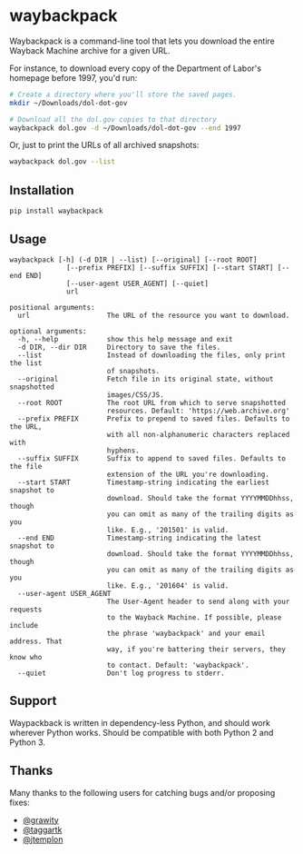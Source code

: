 # waybackpack

Waybackpack is a command-line tool that lets you download the entire Wayback Machine archive for a given URL.

For instance, to download every copy of the Department of Labor's homepage before 1997, you'd run:

```sh
# Create a directory where you'll store the saved pages.
mkdir ~/Downloads/dol-dot-gov

# Download all the dol.gov copies to that directory
waybackpack dol.gov -d ~/Downloads/dol-dot-gov --end 1997
```

Or, just to print the URLs of all archived snapshots:

```sh
waybackpack dol.gov --list
```

## Installation

```
pip install waybackpack
```

## Usage

```
waybackpack [-h] (-d DIR | --list) [--original] [--root ROOT]
              [--prefix PREFIX] [--suffix SUFFIX] [--start START] [--end END]
              [--user-agent USER_AGENT] [--quiet]
              url

positional arguments:
  url                   The URL of the resource you want to download.

optional arguments:
  -h, --help            show this help message and exit
  -d DIR, --dir DIR     Directory to save the files.
  --list                Instead of downloading the files, only print the list
                        of snapshots.
  --original            Fetch file in its original state, without snapshotted
                        images/CSS/JS.
  --root ROOT           The root URL from which to serve snapshotted
                        resources. Default: 'https://web.archive.org'
  --prefix PREFIX       Prefix to prepend to saved files. Defaults to the URL,
                        with all non-alphanumeric characters replaced with
                        hyphens.
  --suffix SUFFIX       Suffix to append to saved files. Defaults to the file
                        extension of the URL you're downloading.
  --start START         Timestamp-string indicating the earliest snapshot to
                        download. Should take the format YYYYMMDDhhss, though
                        you can omit as many of the trailing digits as you
                        like. E.g., '201501' is valid.
  --end END             Timestamp-string indicating the latest snapshot to
                        download. Should take the format YYYYMMDDhhss, though
                        you can omit as many of the trailing digits as you
                        like. E.g., '201604' is valid.
  --user-agent USER_AGENT
                        The User-Agent header to send along with your requests
                        to the Wayback Machine. If possible, please include
                        the phrase 'waybackpack' and your email address. That
                        way, if you're battering their servers, they know who
                        to contact. Default: 'waybackpack'.
  --quiet               Don't log progress to stderr.
```

## Support

Waypackback is written in dependency-less Python, and should work wherever Python works. Should be compatible with both Python 2 and Python 3.

## Thanks

Many thanks to the following users for catching bugs and/or proposing fixes:

- [@grawity](https://github.com/grawity)
- [@taggartk](https://github.com/taggartk)
- [@jtemplon](https://github.com/jtemplon)
